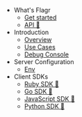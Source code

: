 - What's Flagr
    - [Get started](home.md)
    - [API 🔗](https://openflagr.github.io/flagr/api_docs)
- Introduction
    - [Overview](flagr_overview.md)
    - [Use Cases](flagr_use_cases.md)
    - [Debug Console](flagr_debugging.md)
- Server Configuration
    - [Env](flagr_env.md)
- Client SDKs
    - [Ruby SDK 🔗](https://github.com/openflagr/rbflagr)
    - [Go SDK 🔗](https://github.com/openflagr/goflagr)
    - [JavaScript SDK 🔗](https://github.com/openflagr/jsflagr)
    - [Python SDK 🔗](https://github.com/openflagr/pyflagr)
